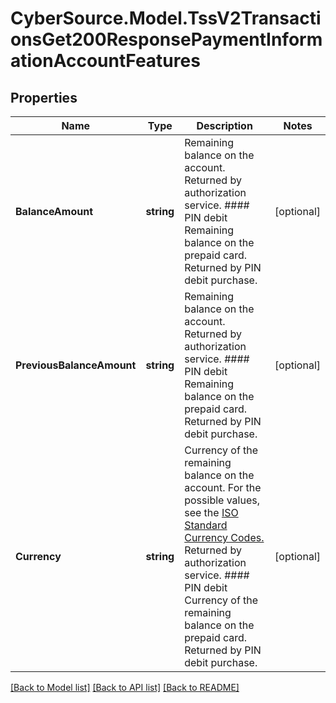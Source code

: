 # CyberSource.Model.TssV2TransactionsGet200ResponsePaymentInformationAccountFeatures
## Properties

Name | Type | Description | Notes
------------ | ------------- | ------------- | -------------
**BalanceAmount** | **string** | Remaining balance on the account.  Returned by authorization service.  #### PIN debit Remaining balance on the prepaid card.  Returned by PIN debit purchase.  | [optional] 
**PreviousBalanceAmount** | **string** | Remaining balance on the account.  Returned by authorization service.  #### PIN debit Remaining balance on the prepaid card.  Returned by PIN debit purchase.  | [optional] 
**Currency** | **string** | Currency of the remaining balance on the account. For the possible values, see the [ISO Standard Currency Codes.](http://apps.cybersource.com/library/documentation/sbc/quickref/currencies.pdf)  Returned by authorization service.  #### PIN debit Currency of the remaining balance on the prepaid card.  Returned by PIN debit purchase.  | [optional] 

[[Back to Model list]](../README.md#documentation-for-models) [[Back to API list]](../README.md#documentation-for-api-endpoints) [[Back to README]](../README.md)

